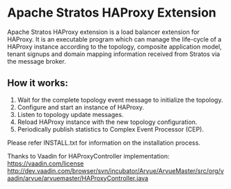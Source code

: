 # Apache Stratos HAProxy Extension

Apache Stratos HAProxy extension is a load balancer extension for HAProxy. It is an executable program
which can manage the life-cycle of a HAProxy instance according to the topology, composite application model,
tenant signups and domain mapping information received from Stratos via the message broker.

## How it works:
1. Wait for the complete topology event message to initialize the topology.
2. Configure and start an instance of HAProxy.
3. Listen to topology update messages.
4. Reload HAProxy instance with the new topology configuration.
5. Periodically publish statistics to Complex Event Processor (CEP).

Please refer INSTALL.txt for information on the installation process.

Thanks to Vaadin for HAProxyController implementation:
https://vaadin.com/license
http://dev.vaadin.com/browser/svn/incubator/Arvue/ArvueMaster/src/org/vaadin/arvue/arvuemaster/HAProxyController.java

